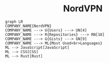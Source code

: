 <h1 align="center">NordVPN</h1>

```mermaid
graph LR
COMPANY_NAME{NordVPN}
COMPANY_NAME ---> U{Users} ---> UN[4]
COMPANY_NAME ---> R{Repositories} ---> RN[18]
COMPANY_NAME ---> G{Gists} ---> GN[9]
COMPANY_NAME ---> ML{Most Used<br>Languages}
ML --> JavaScript[JavaScript]
ML --> CSS[CSS]
ML --> Rust[Rust]
```

